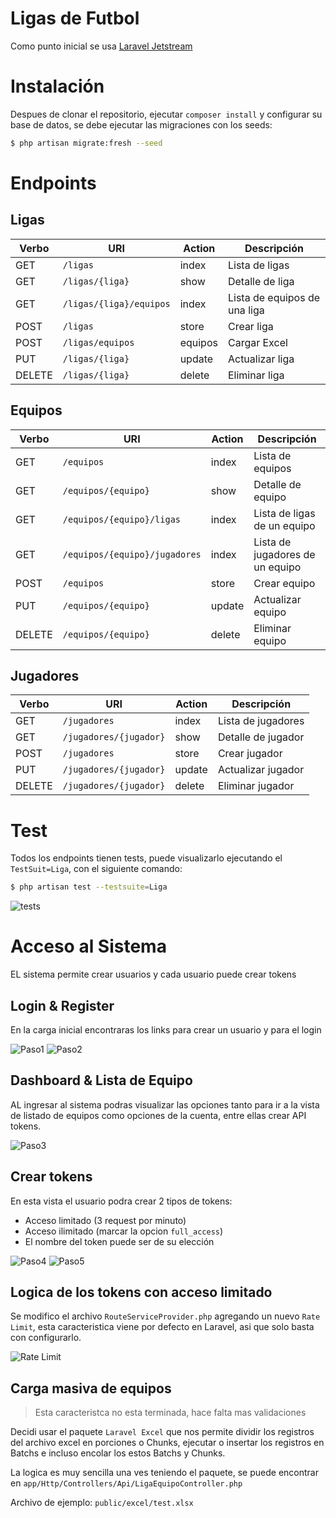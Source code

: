 # Ligas de Futbol

Como punto inicial se usa [Laravel Jetstream]

# Instalación

Despues de clonar el repositorio, ejecutar `composer install` y configurar su base de datos, se debe ejecutar las migraciones con los seeds:
```sh
$ php artisan migrate:fresh --seed
```
# Endpoints
## Ligas
| Verbo | URI | Action | Descripción |
| ------ | ------ | ------ | ------ |
| GET | `/ligas` | index | Lista de ligas |
| GET | `/ligas/{liga}` | show | Detalle de liga |
| GET | `/ligas/{liga}/equipos` | index | Lista de equipos de una liga |
| POST | `/ligas` | store | Crear liga |
| POST | `/ligas/equipos` | equipos | Cargar Excel |
| PUT | `/ligas/{liga}` | update | Actualizar liga |
| DELETE | `/ligas/{liga}` | delete |Eliminar liga |

## Equipos
| Verbo | URI | Action | Descripción |
| ------ | ------ | ------ | ------ |
| GET | `/equipos` | index | Lista de equipos |
| GET | `/equipos/{equipo}` | show | Detalle de equipo |
| GET | `/equipos/{equipo}/ligas` | index | Lista de ligas de un equipo |
| GET | `/equipos/{equipo}/jugadores` | index | Lista de jugadores de un equipo |
| POST | `/equipos` | store | Crear equipo |
| PUT | `/equipos/{equipo}` | update | Actualizar equipo |
| DELETE | `/equipos/{equipo}` | delete |Eliminar equipo |

## Jugadores
| Verbo | URI | Action | Descripción |
| ------ | ------ | ------ | ------ |
| GET | `/jugadores` | index | Lista de jugadores |
| GET | `/jugadores/{jugador}` | show | Detalle de jugador |
| POST | `/jugadores` | store | Crear jugador |
| PUT | `/jugadores/{jugador}` | update | Actualizar jugador |
| DELETE | `/jugadores/{jugador}` | delete |Eliminar jugador |

# Test
Todos los endpoints tienen tests, puede visualizarlo ejecutando el `TestSuit=Liga`, con el siguiente comando:
```sh
$ php artisan test --testsuite=Liga
```

![tests](https://raw.githubusercontent.com/octobel/ligas/main/public/img/test.png)

# Acceso al Sistema
EL sistema permite crear usuarios y cada usuario puede crear tokens


## Login & Register
En la carga inicial encontraras los links para crear un usuario y para el login

![Paso1](https://github.com/octobel/ligas/blob/main/public/img/Paso%201.png?raw=true)
![Paso2](https://github.com/octobel/ligas/blob/main/public/img/Paso%202.png?raw=true)

## Dashboard & Lista de Equipo
AL ingresar al sistema podras visualizar las opciones tanto para ir a la vista de listado de equipos como opciones de la cuenta, entre ellas crear API tokens.

![Paso3](https://github.com/octobel/ligas/blob/main/public/img/Paso%203.png?raw=true)

## Crear tokens
En esta vista el usuario podra crear 2 tipos de tokens:
 - Acceso limitado (3 request por minuto)
 - Acceso ilimitado (marcar la opcion `full_access`)
 - El nombre del token puede ser de su elección

![Paso4](https://github.com/octobel/ligas/blob/main/public/img/Paso%204.png?raw=true)
![Paso5](https://github.com/octobel/ligas/blob/main/public/img/Paso%205.png?raw=true)

## Logica de los tokens con acceso limitado

Se modifico el archivo `RouteServiceProvider.php` agregando un nuevo `Rate Limit`, esta caracteristica viene por defecto en Laravel, asi que solo basta con configurarlo.

![Rate Limit](https://github.com/octobel/ligas/blob/main/public/img/rate_limit.png?raw=true)


## Carga masiva de equipos

> Esta caracteristca no esta terminada, hace falta mas validaciones 

Decidi usar el paquete `Laravel Excel` que nos permite dividir los registros del archivo excel en porciones o Chunks, ejecutar o insertar los registros en Batchs e incluso encolar los estos Batchs y Chunks.

La logica es muy sencilla una ves teniendo el paquete, se puede encontrar en `app/Http/Controllers/Api/LigaEquipoController.php`

Archivo de ejemplo: `public/excel/test.xlsx`

[Laravel Jetstream]: <https://jetstream.laravel.com/>
